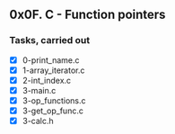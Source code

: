 ## 0x0F. C - Function pointers

### Tasks, carried out
 - [x] 0-print_name.c
- [x] 1-array_iterator.c
- [x] 2-int_index.c
- [x] 3-main.c
- [x] 3-op_functions.c
- [x] 3-get_op_func.c
- [x] 3-calc.h
